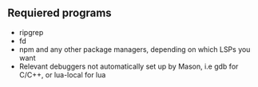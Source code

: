 ## Requiered programs

- ripgrep
- fd
- npm and any other package managers, depending on which LSPs you want
- Relevant debuggers not automatically set up by Mason, i.e gdb for C/C++, or lua-local for lua
